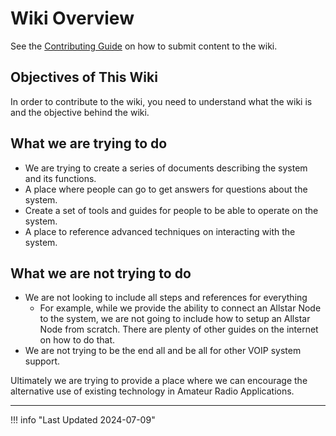 # Wiki Overview

See the [Contributing Guide](./contributing.md) on how to submit content to the wiki.

## Objectives of This Wiki

In order to contribute to the wiki, you need to understand what the wiki is and the objective behind the wiki.

## What we are trying to do

* We are trying to create a series of documents describing the system and its functions.
* A place where people can go to get answers for questions about the system.
* Create a set of tools and guides for people to be able to operate on the system.
* A place to reference advanced techniques on interacting with the system.

## What we are not trying to do

* We are not looking to include all steps and references for everything
  * For example, while we provide the ability to connect an Allstar Node to the system, we are not going to include how to setup an Allstar Node from scratch. There are plenty of other guides on the internet on how to do that.
* We are not trying to be the end all and be all for other VOIP system support.

Ultimately we are trying to provide a place where we can encourage the alternative use of existing technology in Amateur Radio Applications.

----

!!! info "Last Updated 2024-07-09"

